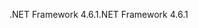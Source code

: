 <span data-ttu-id="80225-101">.NET Framework 4.6.1</span><span class="sxs-lookup"><span data-stu-id="80225-101">.NET Framework 4.6.1</span></span>